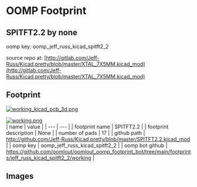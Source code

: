 # OOMP Footprint  
## SPITFT2.2  by none  
  
oomp key: oomp_jeff_russ_kicad_spitft2_2  
  
source repo at: [http://gitlab.com/Jeff-Russ/Kicad.pretty/blob/master/XTAL_7X5MM.kicad_mod](http://gitlab.com/Jeff-Russ/Kicad.pretty/blob/master/XTAL_7X5MM.kicad_mod)  
## Footprint  
  
[![working_kicad_pcb_3d.png](working_kicad_pcb_3d_600.png)](working_kicad_pcb_3d.png)  
  
[![working.png](working_600.png)](working.png)  
| name | value | 
| --- | --- | 
| footprint name | SPITFT2.2 | 
| footprint description | None | 
| number of pads | 17 | 
| github path | http://github.com/Jeff-Russ/Kicad.pretty/blob/master/SPITFT2.2.kicad_mod | 
| oomp key | oomp_jeff_russ_kicad_spitft2_2 | 
| oomp bot github | https://github.com/oomlout/oomlout_oomp_footprint_bot/tree/main/footprints/jeff_russ_kicad_spitft2_2/working | 
## Images  
